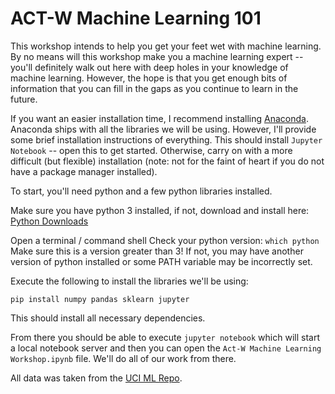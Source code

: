 # ACT-W Machine Learning 101

This workshop intends to help you get your feet wet with machine learning.
By no means will this workshop make you a machine learning expert -- you'll
definitely walk out here with deep holes in your knowledge of machine learning.
However, the hope is that you get enough bits of information that you can fill
in the gaps as you continue to learn in the future.

If you want an easier installation time, I recommend installing
[Anaconda](https://www.continuum.io/downloads). Anaconda ships with all the
libraries we will be using. However, I'll provide some brief installation
instructions of everything. This should install `Jupyter Notebook` -- open
this to get started. Otherwise, carry on with a more difficult (but flexible)
installation (note: not for the faint of heart if you do not have a package
manager installed).

To start, you'll need python and a few python libraries installed.

Make sure you have python 3 installed, if not, download and install here:
[Python Downloads](https://www.python.org/downloads/)

Open a terminal / command shell 
Check your python version: `which python`
Make sure this is a version greater than 3! If not, you may have another
version of python installed or some PATH variable may be incorrectly set.

Execute the following to install the libraries we'll be using:
```
pip install numpy pandas sklearn jupyter
```

This should install all necessary dependencies.

From there you should be able to execute `jupyter notebook` which will start
a local notebook server and then you can open the
`Act-W Machine Learning Workshop.ipynb` file. We'll do all of our work from
there.


All data was taken from the [UCI ML Repo](http://archive.ics.uci.edu/ml/datasets/Wine+Quality).
